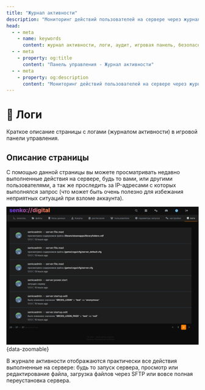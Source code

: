 ```yaml
---
title: "Журнал активности"
description: "Мониторинг действий пользователей на сервере через журнал активности. Отслеживание изменений и аудит безопасности."
head:
  - - meta
    - name: keywords
      content: журнал активности, логи, аудит, игровая панель, безопасность сервера
  - - meta
    - property: og:title 
      content: "Панель управления - Журнал активности"
  - - meta
    - property: og:description
      content: "Мониторинг действий пользователей на сервере через журнал активности. Отслеживание изменений и аудит безопасности."
---
```


# 📖 Логи

Краткое описание страницы с логами (журналом активности) в игровой панели управления.

## Описание страницы

С помощью данной страницы вы можете просматривать недавно выполненные действия на сервере, будь то вами, или другими пользователями, а так же проследить за IP-адресами с которых выполнялся запрос (что может быть очень полезно для избежания неприятных ситуаций при взломе аккаунта).

![logs page in the game panel](/images/panel/logs.png){data-zoomable}

В журнале активности отображаются практически все действия выполненные на сервере: будь то запуск сервера, просмотр или редактирование файла, загрузка файлов через SFTP или вовсе полная переустановка сервера.
